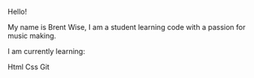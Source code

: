 Hello!

My name is Brent Wise, I am  a student learning code with a passion for music making.

I am currently learning:

Html
Css
Git
